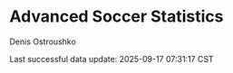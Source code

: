# Advanced Soccer Statistics
Denis Ostroushko

<!-- gfm -->

Last successful data update: 2025-09-17 07:31:17 CST
